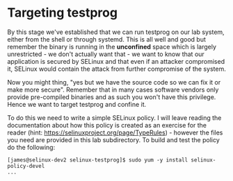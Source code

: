 # Targeting testprog

By this stage we've established that we can run testprog on our lab system, either from the shell or through systemd. This is all well and good but remember the binary is running in the **unconfined** space which is largely unrestricted - we don't actually want that - we want to know that our application is secured by SELinux and that even if an attacker compromised it, SELinux would contain the attack from further compromise of the system.

Now you might thing, "yes but we have the source code so we can fix it or make more secure". Remember that in many cases software vendors only provide pre-compiled binaries and as such you won't have this privilege. Hence we want to target testprog and confine it.

To do this we need to write a simple SELinux policy. I will leave reading the documentation about how this policy is created as an exercise for the reader (hint: https://selinuxproject.org/page/TypeRules) - however the files you need are provided in this lab subdirectory. To build and test the policy do the following:

```
[james@selinux-dev2 selinux-testprog]$ sudo yum -y install selinux-policy-devel
...

```
